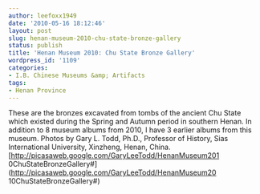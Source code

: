 ```yaml
---
author: leefoxx1949
date: '2010-05-16 18:12:46'
layout: post
slug: henan-museum-2010-chu-state-bronze-gallery
status: publish
title: 'Henan Museum 2010: Chu State Bronze Gallery'
wordpress_id: '1109'
categories:
- I.B. Chinese Museums &amp; Artifacts
tags:
- Henan Province
---
```


These are the bronzes excavated from tombs of the ancient Chu State which
existed during the Spring and Autumn period in southern Henan. In addition to
8 museum albums from 2010, I have 3 earlier albums from this museum. Photos by
Gary L. Todd, Ph.D., Professor of History, Sias International University,
Xinzheng, Henan, China.[http://picasaweb.google.com/GaryLeeTodd/HenanMuseum201
0ChuStateBronzeGallery#](http://picasaweb.google.com/GaryLeeTodd/HenanMuseum20
10ChuStateBronzeGallery#)

